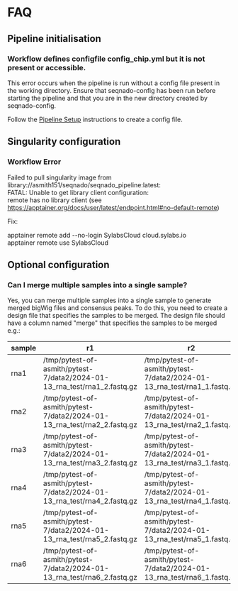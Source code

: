 # FAQ

## Pipeline initialisation

### Workflow defines configfile config_chip.yml but it is not present or accessible.

This error occurs when the pipeline is run without a config file present in the working directory. Ensure that seqnado-config has been run before starting the pipeline and that you are in the new directory created by seqnado-config.

Follow the [Pipeline Setup](pipeline.md#create-a-design-file) instructions to create a config file.


## Singularity configuration

### Workflow Error

Failed to pull singularity image from library://asmith151/seqnado/seqnado_pipeline:latest:  
FATAL: Unable to get library client configuration:  
remote has no library client (see https://apptainer.org/docs/user/latest/endpoint.html#no-default-remote)

Fix:

apptainer remote add --no-login SylabsCloud cloud.sylabs.io  
apptainer remote use SylabsCloud  


## Optional configuration

### Can I merge multiple samples into a single sample?

Yes, you can merge multiple samples into a single sample to generate merged bigWig files and consensus peaks. To do this, you need to create a design file that specifies the samples to be merged. The design file should have a column named "merge" that specifies the samples to be merged e.g.:


| sample | r1 | r2 | deseq2 | merge |
|--------|----|----|--------|-------|
| rna1 | /tmp/pytest-of-asmith/pytest-7/data2/2024-01-13_rna_test/rna1_2.fastq.gz | /tmp/pytest-of-asmith/pytest-7/data2/2024-01-13_rna_test/rna1_1.fastq.gz | control | control |
| rna2 | /tmp/pytest-of-asmith/pytest-7/data2/2024-01-13_rna_test/rna2_2.fastq.gz | /tmp/pytest-of-asmith/pytest-7/data2/2024-01-13_rna_test/rna2_1.fastq.gz | control | control |
| rna3 | /tmp/pytest-of-asmith/pytest-7/data2/2024-01-13_rna_test/rna3_2.fastq.gz | /tmp/pytest-of-asmith/pytest-7/data2/2024-01-13_rna_test/rna3_1.fastq.gz | control | control |
| rna4 | /tmp/pytest-of-asmith/pytest-7/data2/2024-01-13_rna_test/rna4_2.fastq.gz | /tmp/pytest-of-asmith/pytest-7/data2/2024-01-13_rna_test/rna4_1.fastq.gz | treated | treated |
| rna5 | /tmp/pytest-of-asmith/pytest-7/data2/2024-01-13_rna_test/rna5_2.fastq.gz | /tmp/pytest-of-asmith/pytest-7/data2/2024-01-13_rna_test/rna5_1.fastq.gz | treated | treated |
| rna6 | /tmp/pytest-of-asmith/pytest-7/data2/2024-01-13_rna_test/rna6_2.fastq.gz | /tmp/pytest-of-asmith/pytest-7/data2/2024-01-13_rna_test/rna6_1.fastq.gz | treated | treated |
